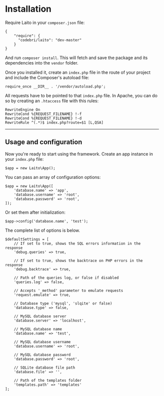 # Installation

Require Laito in your `composer.json` file:

```
{
    "require": {
      "codebri/laito": "dev-master"
    }
}
```

And run `composer install`. This will fetch and save the package and its dependencies into the `vendor` folder.

Once you installed it, create an `index.php` file in the route of your project and include the Composer's autoload file:

```
require_once __DIR__ . '/vendor/autoload.php';
```

All requests have to be pointed to that `index.php` file. In Apache, you can do so by creating an `.htaccess` file with this rules:

```
RewriteEngine On
RewriteCond %{REQUEST_FILENAME} !-f
RewriteCond %{REQUEST_FILENAME} !-d
RewriteRule ^(.*)$ index.php?route=$1 [L,QSA]
```

---

## Usage and configuration

Now you're ready to start using the framework. Create an app instance in your `index.php` file:

```
$app = new Laito\App();
```

You can pass an array of configuration options:

```
$app = new Laito\App([
    'database.name' => 'app',
    'database.username' => 'root',
    'database.password' => 'root',
]);
```

Or set them after initialization:

```
$app->config('database.name', 'test');
```

The complete list of options is below.

```
$defaultSettings = [
    // If set to true, shows the SQL errors information in the response
    'debug.queries' => true,

    // If set to true, shows the backtrace on PHP errors in the response
    'debug.backtrace' => true,

    // Path of the queries log, or false if disabled
    'queries.log' => false,

    // Accepts '_method' parameter to emulate requests
    'request.emulate' => true,

    // Database type ('mysql', 'slqite' or false)
    'database.type' => false,

    // MySQL database server
    'database.server' => 'localhost',

    // MySQL database name
    'database.name' => 'test',

    // MySQL database username
    'database.username' => 'root',

    // MySQL database password
    'database.password' => 'root',

    // SQLite database file path
    'database.file' => '',

    // Path of the templates folder
    'templates.path' => 'templates'
];
```